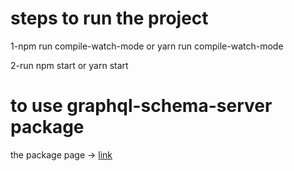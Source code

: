 # steps to run the project
<p>1-npm run compile-watch-mode or yarn run compile-watch-mode</p>
<p>2-run npm start or yarn start</p>

# to use graphql-schema-server package
<p>the package page -> <a href="https://www.npmjs.com/package/graphql-schema-server/" target="_blank">link<a/></p>
